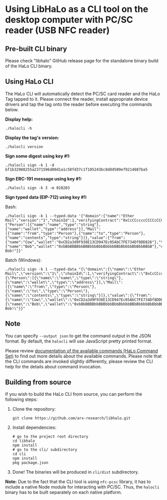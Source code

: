 # Using LibHaLo as a CLI tool on the desktop computer with PC/SC reader (USB NFC reader)

## Pre-built CLI binary

Please check "libhalo" GitHub release page for the standalone binary build of the HaLo CLI binary.

## Using HaLo CLI

The HaLo CLI will automatically detect the PC/SC card reader and the HaLo Tag tapped to it.
Please connect the reader, install appropriate device drivers and tap the tag onto the reader
before executing the commands below.

**Display help:**

```
./halocli -h
```

**Display the tag's version:**

```
./halocli version
```

**Sign some digest using key #1:**

```
./halocli sign -k 1 -d bf1b32988255a2371596d00d1a1c58fd37c1f105243bc8d84509ef9214687ba5
```

**Sign ERC-191 message using key #1:**

```
./halocli sign -k 3 -m 010203
```

**Sign typed data (EIP-712) using key #1:**

Bash:
```
./halocli sign -k 1 --typed-data '{"domain":{"name":"Ether Mail","version":"1","chainId":1,"verifyingContract":"0xCcCCccccCCCCcCCCCCCcCcCccCcCCCcCcccccccC"},"types":{"Person":[{"name":"name","type":"string"},{"name":"wallet","type":"address"}],"Mail":[{"name":"from","type":"Person"},{"name":"to","type":"Person"},{"name":"contents","type":"string"}]},"value":{"from":{"name":"Cow","wallet":"0xCD2a3d9F938E13CD947Ec05AbC7FE734Df8DD826"},"to":{"name":"Bob","wallet":"0xbBbBBBBbbBBBbbbBbbBbbbbBBbBbbbbBbBbbBBbB"},"contents":"Hello, Bob!"}}'
```

Batch (Windows):
```
./halocli sign -k 1 --typed-data "{\"domain\":{\"name\":\"Ether Mail\",\"version\":\"1\",\"chainId\":1,\"verifyingContract\":\"0xCcCCccccCCCCcCCCCCCcCcCccCcCCCcCcccccccC\"},\"types\":{\"Person\":[{\"name\":\"name\",\"type\":\"string\"},{\"name\":\"wallet\",\"type\":\"address\"}],\"Mail\":[{\"name\":\"from\",\"type\":\"Person\"},{\"name\":\"to\",\"type\":\"Person\"},{\"name\":\"contents\",\"type\":\"string\"}]},\"value\":{\"from\":{\"name\":\"Cow\",\"wallet\":\"0xCD2a3d9F938E13CD947Ec05AbC7FE734Df8DD826\"},\"to\":{\"name\":\"Bob\",\"wallet\":\"0xbBbBBBBbbBBBbbbBbbBbbbbBBbBbbbbBbBbbBBbB\"},\"contents\":\"Hello, Bob!\"}}"
```

## Note

You can specify `--output json` to get the command output in the JSON format. By default,
the `halocli` will use JavaScript pretty printed format.

Please review [documentation of the available commands (HaLo Command Set)](/docs/halo-command-set.md) to find out
more details about the available commands. Please note that the CLI commands are invoked slightly differently,
please review the CLI help for the details about command invocation.

## Building from source

If you wish to build the HaLo CLI from source, you can perform the following steps:

1. Clone the repository:
   ```
   git clone https://github.com/arx-research/libhalo.git
   ```
2. Install dependencies:
   ```
   # go to the project root directory
   cd libhalo
   npm install
   # go to the cli/ subdirectory
   cd cli
   npm install
   pkg package.json
   ```
3. Done! The binaries will be produced in `cli/dist` subdirectory.

**Note:** Due to the fact that the CLI tool is using `nfc-pcsc` library, it has to include a native Node module
for interacting with PC/SC. Thus, the `halocli` binary has to be built separately on each native platform.
